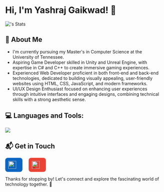 # Hi, I'm Yashraj Gaikwad! 👋

![<username>'s Stats](https://github-readme-stats.vercel.app/api?username=yashraj-28&theme=vue-dark&show_icons=true&hide_border=true&count_private=true)

## 🚀 About Me

- I'm currently pursuing my Master's in Computer Science at the University of Tennessee.
- Aspiring Game Developer skilled in Unity and Unreal Engine, with expertise in C# and C++ to create immersive gaming experiences.
- Experienced Web Developer proficient in both front-end and back-end technologies, dedicated to building visually appealing, user-friendly websites using HTML, CSS, JavaScript, and modern frameworks.
- UI/UX Design Enthusiast focused on enhancing user experiences through intuitive interfaces and engaging designs, combining technical skills with a strong aesthetic sense.

## 💻 Languages and Tools:
<p align="left">
  <a href="https://skillicons.dev">
    <img src="https://skillicons.dev/icons?i=html,css,js,ts,react,nextjs,redux,sass,tailwind,bootstrap,git,npm,yarn,vscode,webpack,graphql,firebase,unity,unreal" />
  </a>
</p>


## 📬 Get in Touch

<div style="display: flex; align-items: center; gap: 20px;">
  <a href="https://www.linkedin.com/in/yashraj-gaikwad/" style="text-decoration: none;">
    <div style="display: flex; align-items: center; background-color: #0A66C2; padding: 10px; border-radius: 8px;">
      <img src="https://img.shields.io/badge/LinkedIn-0A66C2?style=flat&logo=linkedin&logoColor=white" alt="LinkedIn" style="height: 25px; margin-right: 10px;">
      <span style="color: white; font-weight: bold;"></span>
    </div>
  </a>

  <a href="mailto:ygaikwad@vols.utk.edu" style="text-decoration: none;">
    <div style="display: flex; align-items: center; background-color: #EA4335; padding: 10px; border-radius: 8px;">
      <img src="https://img.shields.io/badge/Gmail-EA4335?style=flat&logo=gmail&logoColor=white" alt="Gmail" style="height: 25px; margin-right: 10px;">
      <span style="color: white; font-weight: bold;"></span>
    </div>
  </a>
</div>

Thanks for stopping by! Let's connect and explore the fascinating world of technology together. 🚀




<!--
**yashraj-28/yashraj-28** is a ✨ _special_ ✨ repository because its `README.md` (this file) appears on your GitHub profile.

Here are some ideas to get you started:

- 🔭 I’m currently working on ...
- 🌱 I’m currently learning ...
- 👯 I’m looking to collaborate on ...
- 🤔 I’m looking for help with ...
- 💬 Ask me about ...
- 📫 How to reach me: ...
- 😄 Pronouns: ...
- ⚡ Fun fact: ...
-->
